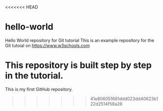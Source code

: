 <<<<<<< HEAD
# hello-world
Hello World repository for Git tutorial
This is an example repository for the Git tutoial on https://www.w3schools.com

This repository is built step by step in the tutorial.
=======
This is my first GitHub repository.
>>>>>>> 41e806051661ddd023dd40623b122d2514f58a26
